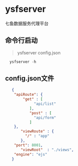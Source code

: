 # ysfserver
七鱼数据服务代理平台

## 命令行启动
> ysfserver config.json

```javascript
  ysfserver -h
```

## config.json文件

```json
   {
   	"apiRoute": {
   		"get" : [
             "api/list"
           ],
           "post" : [
             "api/form"
           ]
   	},
       "viewRoute" : {
         "/" : "app"
       },
   	"port": 8001,
       "viewRoot"  : "./views",
   	"engine": "ejs"
   }
```
